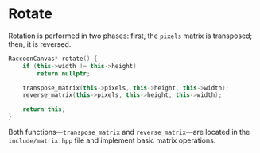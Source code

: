 # Rotate

Rotation is performed in two phases: first, the `pixels` matrix is transposed; then, it is reversed.

```cpp
RaccoonCanvas* rotate() {
    if (this->width != this->height)
        return nullptr;

    transpose_matrix(this->pixels, this->height, this->width);
    reverse_matrix(this->pixels, this->height, this->width);

    return this;
}
```

Both functions—`transpose_matrix` and `reverse_matrix`—are located in the `include/matrix.hpp` file and implement basic matrix operations.